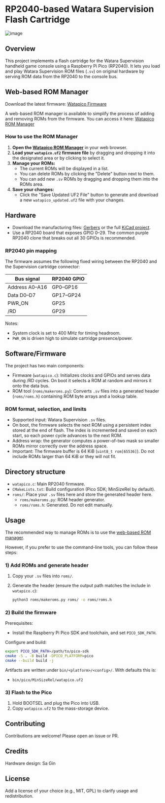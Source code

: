 # RP2040-based Watara Supervision Flash Cartridge

![image](https://github.com/user-attachments/assets/b708a552-b319-4aea-887f-9cbb1108649a)

## Overview

This project implements a flash cartridge for the Watara Supervision handheld game console using a Raspberry Pi Pico (RP2040). It lets you load and play Watara Supervision ROM files (`.sv`) on original hardware by serving ROM data from the RP2040 to the console bus.

## Web-based ROM Manager

Download the latest firmware: [Watapico Firmware](https://github.com/xrip/watapico/releases/latest/download/watapico.uf2)

A web-based ROM manager is available to simplify the process of adding and removing ROMs from the firmware. You can access it here: [Watapico ROM Manager](https://xrip.github.io/watapico/rom_manager.html) 


### How to use the ROM Manager

1.  **Open the [Watapico ROM Manager](https://xrip.github.io/watapico/rom_manager.html)** in your web browser.
2.  **Load your `watapico.uf2` firmware file** by dragging and dropping it into the designated area or by clicking to select it.
3.  **Manage your ROMs:**
    *   The current ROMs will be displayed in a list.
    *   You can delete ROMs by clicking the "Delete" button next to them.
    *   You can add new `.sv` ROMs by dragging and dropping them into the ROMs area.
4.  **Save your changes:**
    *   Click the "Save Updated UF2 File" button to generate and download a new `watapico_updated.uf2` file with your changes.


## Hardware

- Download the manufacturing files: [Gerbers](https://github.com/xrip/watapico/raw/refs/heads/master/watara-cartridge-gerber.zip) or the full [KiCad project](https://github.com/xrip/watapico/raw/refs/heads/master/WatapicoCartrigeProject.zip).
- Use a RP2040 board that exposes GPIO 0–29. The common purple RP2040 clone that breaks out all 30 GPIOs is recommended.

### RP2040 pin mapping

The firmware assumes the following fixed wiring between the RP2040 and the Supervision cartridge connector:

| Bus signal | RP2040 GPIO |
| --- | --- |
| Address A0–A16 | GP0–GP16 |
| Data D0–D7 | GP17–GP24 |
| PWR_ON | GP25 |
| /RD | GP29 |

Notes:
- System clock is set to 400 MHz for timing headroom.
- `PWR_ON` is driven high to simulate cartridge presence/power.

## Software/Firmware

The project has two main components:

- Firmware (`watapico.c`): Initializes clocks and GPIOs and serves data during /RD cycles. On boot it selects a ROM at random and mirrors it onto the data bus.
- ROM tool (`roms/makeroms.py`): Converts `.sv` files into a generated header (`roms/roms.h`) containing ROM byte arrays and a lookup table.

### ROM format, selection, and limits

- Supported input: Watara Supervision `.sv` files.
- On boot, the firmware selects the next ROM using a persistent index stored at the end of flash. The index is incremented and saved on each start, so each power cycle advances to the next ROM.
- Address wrap: the generator computes a power-of-two mask so smaller ROMs mirror correctly over the address space.
- Important: The firmware buffer is 64 KiB (`uint8_t rom[65536]`). Do not include ROMs larger than 64 KiB or they will not fit.

## Directory structure

- `watapico.c`: Main RP2040 firmware.
- `CMakeLists.txt`: Build configuration (Pico SDK; MinSizeRel by default).
- `roms/`: Place your `.sv` files here and store the generated header here.
  - `roms/makeroms.py`: ROM header generator.
  - `roms/roms.h`: Generated. Do not edit manually.

## Usage

The recommended way to manage ROMs is to use the [web-based ROM manager](#web-based-rom-manager).

However, if you prefer to use the command-line tools, you can follow these steps:

### 1) Add ROMs and generate header

1. Copy your `.sv` files into `roms/`.
2. Generate the header (ensure the output path matches the include in `watapico.c`):

   ```bash
   python3 roms/makeroms.py roms/ -o roms/roms.h
   ```

### 2) Build the firmware

Prerequisites:
- Install the Raspberry Pi Pico SDK and toolchain, and set `PICO_SDK_PATH`.

Configure and build:

```bash
export PICO_SDK_PATH=/path/to/pico-sdk
cmake -S . -B build -DPICO_PLATFORM=pico
cmake --build build -j
```

Artifacts are written under `bin/<platform>/<config>/`. With defaults this is:

- `bin/pico/MinSizeRel/watapico.uf2`

### 3) Flash to the Pico

1. Hold BOOTSEL and plug the Pico into USB.
2. Copy `watapico.uf2` to the mass-storage device.

## Contributing

Contributions are welcome! Please open an issue or PR.

## Credits

Hardware design: Sa Gin

## License

Add a license of your choice (e.g., MIT, GPL) to clarify usage and redistribution.
